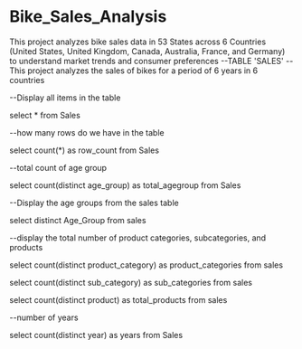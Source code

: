# Bike_Sales_Analysis
This project analyzes bike sales data in 53 States across 6 Countries (United States, United Kingdom, Canada, Australia, France, and Germany) to understand market trends and consumer preferences
--TABLE 'SALES'
--This project analyzes the sales of bikes for a period of 6 years in 6 countries

--Display all items in the table 

select * 
from Sales

--how many rows do we have in the table

select count(*) as row_count
from Sales

--total count of age group

select count(distinct age_group) as total_agegroup
from Sales

--Display the age groups from the sales table

select distinct Age_Group 
from sales

--display the total number of product categories, subcategories, and products

select count(distinct product_category) as product_categories 
from sales

select count(distinct sub_category) as sub_categories 
from sales

select count(distinct product) as total_products 
from sales

--number of years

select count(distinct year) as years
from Sales
